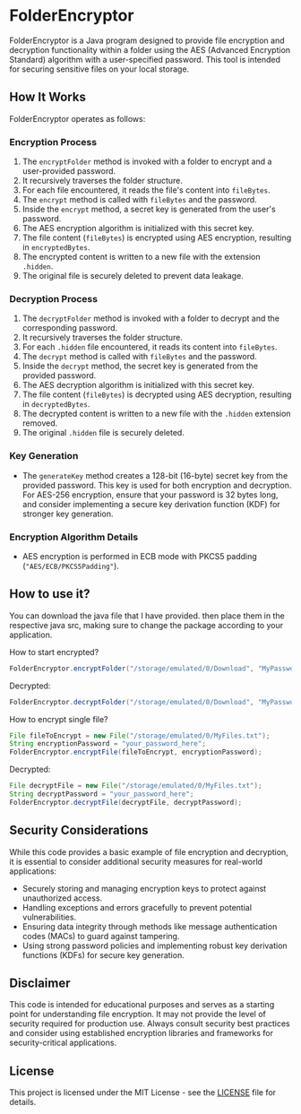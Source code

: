 # FolderEncryptor

FolderEncryptor is a Java program designed to provide file encryption and decryption functionality within a folder using the AES (Advanced Encryption Standard) algorithm with a user-specified password. This tool is intended for securing sensitive files on your local storage.

## How It Works

FolderEncryptor operates as follows:

### Encryption Process

1. The `encryptFolder` method is invoked with a folder to encrypt and a user-provided password.
2. It recursively traverses the folder structure.
3. For each file encountered, it reads the file's content into `fileBytes`.
4. The `encrypt` method is called with `fileBytes` and the password.
5. Inside the `encrypt` method, a secret key is generated from the user's password.
6. The AES encryption algorithm is initialized with this secret key.
7. The file content (`fileBytes`) is encrypted using AES encryption, resulting in `encryptedBytes`.
8. The encrypted content is written to a new file with the extension `.hidden`.
9. The original file is securely deleted to prevent data leakage.

### Decryption Process

1. The `decryptFolder` method is invoked with a folder to decrypt and the corresponding password.
2. It recursively traverses the folder structure.
3. For each `.hidden` file encountered, it reads its content into `fileBytes`.
4. The `decrypt` method is called with `fileBytes` and the password.
5. Inside the `decrypt` method, the secret key is generated from the provided password.
6. The AES decryption algorithm is initialized with this secret key.
7. The file content (`fileBytes`) is decrypted using AES decryption, resulting in `decryptedBytes`.
8. The decrypted content is written to a new file with the `.hidden` extension removed.
9. The original `.hidden` file is securely deleted.

### Key Generation

- The `generateKey` method creates a 128-bit (16-byte) secret key from the provided password. This key is used for both encryption and decryption. For AES-256 encryption, ensure that your password is 32 bytes long, and consider implementing a secure key derivation function (KDF) for stronger key generation.

### Encryption Algorithm Details

- AES encryption is performed in ECB mode with PKCS5 padding (`"AES/ECB/PKCS5Padding"`).

## How to use it?

You can download the java file that I have provided. then place them in the respective java src, making sure to change the package according to your application.

How to start encrypted?
```java
FolderEncryptor.encryptFolder("/storage/emulated/0/Download", "MyPassword");
```
Decrypted:
```java
FolderEncryptor.decryptFolder("/storage/emulated/0/Download", "MyPassword");
```

How to encrypt single file?
```java
File fileToEncrypt = new File("/storage/emulated/0/MyFiles.txt");
String encryptionPassword = "your_password_here";
FolderEncryptor.encryptFile(fileToEncrypt, encryptionPassword);
```
Decrypted:
```java
File decryptFile = new File("/storage/emulated/0/MyFiles.txt");
String decryptPassword = "your_password_here";
FolderEncryptor.decryptFile(decryptFile, decryptPassword);
```

## Security Considerations

While this code provides a basic example of file encryption and decryption, it is essential to consider additional security measures for real-world applications:

- Securely storing and managing encryption keys to protect against unauthorized access.
- Handling exceptions and errors gracefully to prevent potential vulnerabilities.
- Ensuring data integrity through methods like message authentication codes (MACs) to guard against tampering.
- Using strong password policies and implementing robust key derivation functions (KDFs) for secure key generation.

## Disclaimer

This code is intended for educational purposes and serves as a starting point for understanding file encryption. It may not provide the level of security required for production use. Always consult security best practices and consider using established encryption libraries and frameworks for security-critical applications.

## License

This project is licensed under the MIT License - see the [LICENSE](LICENSE) file for details.